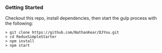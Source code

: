 ### Getting Started
Checkout this repo, install dependencies, then start the gulp process with the following:

```
> git clone https://github.com/NathanKear/DJYou.git
> cd ReduxSimpleStarter
> npm install
> npm start
```